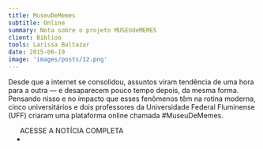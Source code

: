 ```yaml
---
title: MuseuDeMemes
subtitle: Online
summary: Nota sobre o projeto MUSEUdeMEMES
client: Biblioo
tools: Larissa Baltazar
date: 2015-06-19
image: 'images/posts/12.png'
---
```


Desde que a internet se consolidou, assuntos viram tendência de uma hora para a outra — e desaparecem pouco tempo depois, da mesma forma. Pensando nisso e no impacto que esses fenômenos têm na rotina moderna, cinco universitários e dois professores da Universidade Federal Fluminense (UFF) criaram uma plataforma online chamada #MuseuDeMemes.

<div class="post__share"><ul class="share__list list-reset">ACESSE A NOTÍCIA COMPLETA<li class="share__item" style="margin-left: 10px"><a class="share__link share__facebook" style="background: #fa5657" href="http://biblioo.info/museudememes/" 
onclick=window.open(this.href, 'pop-up', 'left=20,top=20,width=500,height=500,toolbar=1,resizable=0'); return false;" title="Link" rel="nofollow"><i class="fa-solid fa-link"></i></a></li></ul></div>
<!-- <div class="gallery-box"><div class="gallery"><img src="/clipping/images/example-1.jpg" loading="lazy" alt="Project"><img src="/clipping/images/example-2.jpg" loading="lazy" alt="Project"></div><em>Gallery / <a href="https://www.freepik.com/" target="_blank">Freepic</a></em></div> -->